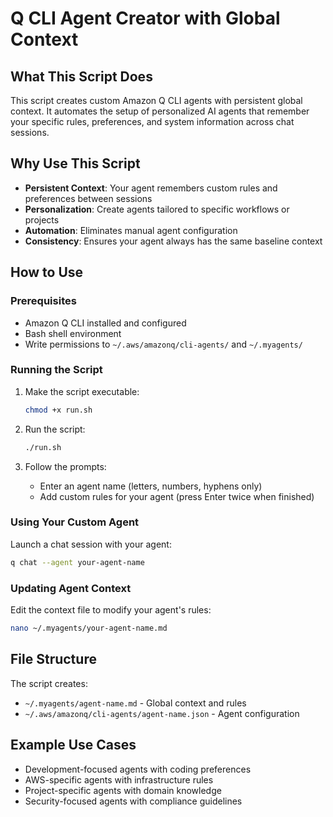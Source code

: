 # Q CLI Agent Creator with Global Context

## What This Script Does

This script creates custom Amazon Q CLI agents with persistent global context. It automates the setup of personalized AI agents that remember your specific rules, preferences, and system information across chat sessions.

## Why Use This Script

- **Persistent Context**: Your agent remembers custom rules and preferences between sessions
- **Personalization**: Create agents tailored to specific workflows or projects
- **Automation**: Eliminates manual agent configuration
- **Consistency**: Ensures your agent always has the same baseline context

## How to Use

### Prerequisites
- Amazon Q CLI installed and configured
- Bash shell environment
- Write permissions to `~/.aws/amazonq/cli-agents/` and `~/.myagents/`

### Running the Script

1. Make the script executable:
   ```bash
   chmod +x run.sh
   ```

2. Run the script:
   ```bash
   ./run.sh
   ```

3. Follow the prompts:
   - Enter an agent name (letters, numbers, hyphens only)
   - Add custom rules for your agent (press Enter twice when finished)

### Using Your Custom Agent

Launch a chat session with your agent:
```bash
q chat --agent your-agent-name
```

### Updating Agent Context

Edit the context file to modify your agent's rules:
```bash
nano ~/.myagents/your-agent-name.md
```

## File Structure

The script creates:
- `~/.myagents/agent-name.md` - Global context and rules
- `~/.aws/amazonq/cli-agents/agent-name.json` - Agent configuration

## Example Use Cases

- Development-focused agents with coding preferences
- AWS-specific agents with infrastructure rules
- Project-specific agents with domain knowledge
- Security-focused agents with compliance guidelines
